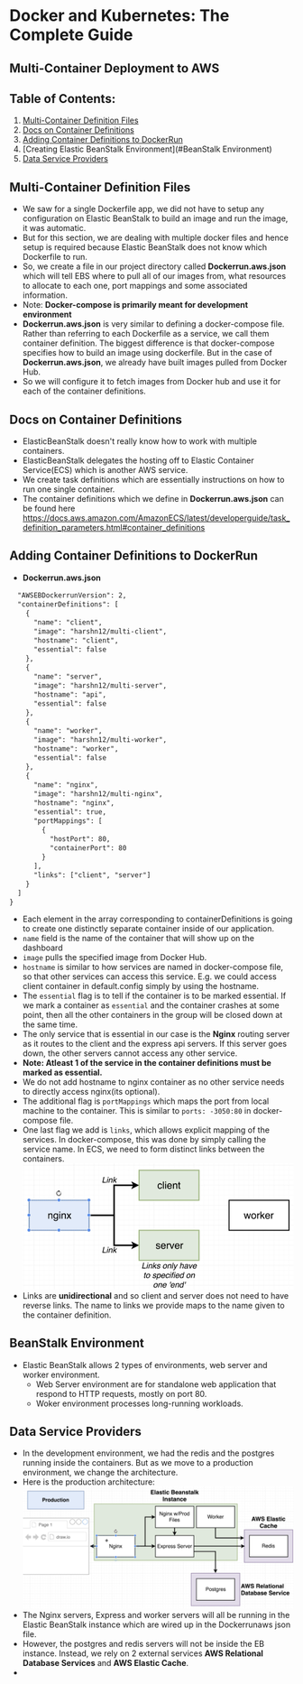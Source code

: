 # Docker and Kubernetes: The Complete Guide
## Multi-Container Deployment to AWS

## Table of Contents:
1. [Multi-Container Definition Files](#MultiContainerFiles)
2. [Docs on Container Definitions](#DocsContainerDefinitions)
3. [Adding Container Definitions to DockerRun](#ContainerDefinitionsDockerRun)
4. [Creating Elastic BeanStalk Environment](#BeanStalk Environment)
5. [Data Service Providers](#DataServiceProviders)


## Multi-Container Definition Files <a name="MultiContainerFiles"></a>
- We saw for a single Dockerfile app, we did not have to setup any configuration on Elastic BeanStalk to build an image and run the image, it was automatic.
- But for this section, we are dealing with multiple docker files and hence setup is required because Elastic BeanStalk does not know which Dockerfile to run.
- So, we create a file in our project directory called **Dockerrun.aws.json** which will tell EBS where to pull all of our images from, what resources to allocate to each one, port mappings and some associated information.
- Note: **Docker-compose is primarily meant for development environment**
- **Dockerrun.aws.json** is very similar to defining a docker-compose file. Rather than referring to each Dockerfile as a service, we call them container definition. The biggest difference is that docker-compose specifies how to build an image using dockerfile. But in the case of **Dockerrun.aws.json**, we already have built images pulled from Docker Hub.
- So we will configure it to fetch images from Docker hub and use it for each of the container definitions.

## Docs on Container Definitions <a name="DocsContainerDefinitions"></a>

- ElasticBeanStalk doesn't really know how to work with multiple containers.
- ElasticBeanStalk delegates the hosting off to Elastic Container Service(ECS) which is another AWS service.
- We create task definitions which are essentially instructions on how to run one single container.
-  The container definitions which we define in **Dockerrun.aws.json** can be found here https://docs.aws.amazon.com/AmazonECS/latest/developerguide/task_definition_parameters.html#container_definitions

## Adding Container Definitions to DockerRun <a name="ContainerDefinitionsDockerRun"></a>

- **Dockerrun.aws.json**
```{
  "AWSEBDockerrunVersion": 2,
  "containerDefinitions": [
    {
      "name": "client",
      "image": "harshn12/multi-client",
      "hostname": "client",
      "essential": false
    },
    {
      "name": "server",
      "image": "harshn12/multi-server",
      "hostname": "api",
      "essential": false
    },
    {
      "name": "worker",
      "image": "harshn12/multi-worker",
      "hostname": "worker",
      "essential": false
    },
    {
      "name": "nginx",
      "image": "harshn12/multi-nginx",
      "hostname": "nginx",
      "essential": true,
      "portMappings": [
        {
          "hostPort": 80,
          "containerPort": 80
        }
      ],
      "links": ["client", "server"]
    }
  ]
}
```
- Each element in the array corresponding to containerDefinitions is going to create one distinctly separate container inside of our application.
- `name` field is the name of the container that will show up on the dashboard
- `image` pulls the specified image from Docker Hub.
- `hostname` is similar to how services are named in docker-compose file, so that other services can access this service. E.g. we could access client container in default.config simply by using the hostname.
- The `essential` flag is to tell if the container is to be marked essential. If we mark a container as `essential` and the container crashes at some point, then all the other containers in the group will be closed down at the same time.
- The only service that is essential in our case is the **Nginx** routing server as it routes to the client and the express api servers. If this server goes down, the other servers cannot access any other service.
- **Note: Atleast 1 of the service in the container definitions must be marked as essential.**
- We do not add hostname to nginx container as no other service needs to directly access nginx(its optional).
- The additional flag is `portMappings` which maps the port from local machine to the container. This is similar to `ports: -3050:80` in docker-compose file.
- One last flag we add is `links`, which allows explicit mapping of the services. In docker-compose, this was done by simply calling the service name. In ECS, we need to form distinct links between the containers.
![Container Definition Links Image](./Images/containerDefinitionsLinksImage11.png)
- Links are **unidirectional** and so client and server does not need to have reverse links. The name to links we provide maps to the name given to the container definition.

## BeanStalk Environment <a name="BeanStalk Environment"></a>
- Elastic BeanStalk allows 2 types of environments, web server and worker environment.
    - Web Server environment are for standalone web application that respond to HTTP requests, mostly on port 80.
    - Woker environment processes long-running workloads.

## Data Service Providers <a name="DataServiceProviders"></a>
- In the development environment, we had the redis and the postgres running inside the containers. But as we move to a production environment, we change the architecture.
- Here is the production architecture:
 ![Production Architecture Image](./Images/productionArchitectureImage11.png)
- The Nginx servers, Express and worker servers will all be running in the Elastic BeanStalk instance which are wired up in the Dockerrunaws json file.
- However, the postgres and redis servers will not be inside the EB instance. Instead, we rely on 2 external services **AWS Relational Database Services** and **AWS Elastic Cache**.
-

<!-- ![Development Workflow Image](./Images/devWorkflowImage10.png) -->
